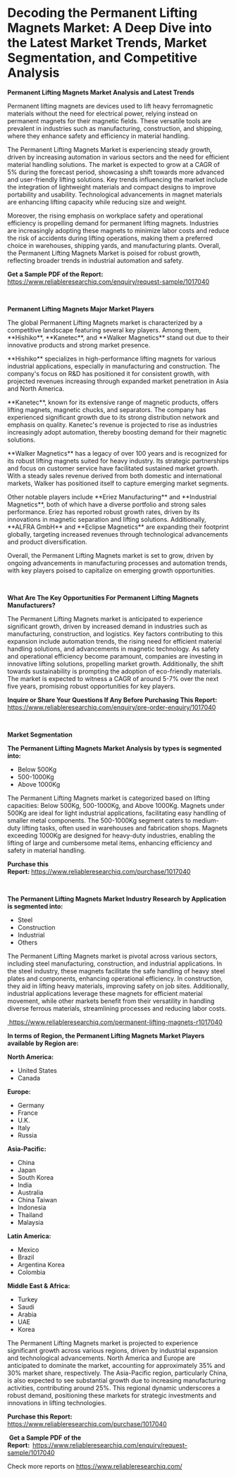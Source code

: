 <p><h1>Decoding the Permanent Lifting Magnets Market: A Deep Dive into the Latest Market Trends, Market Segmentation, and Competitive Analysis</h1></p><p><strong>Permanent Lifting Magnets Market Analysis and Latest Trends</strong></p>
<p><p>Permanent lifting magnets are devices used to lift heavy ferromagnetic materials without the need for electrical power, relying instead on permanent magnets for their magnetic fields. These versatile tools are prevalent in industries such as manufacturing, construction, and shipping, where they enhance safety and efficiency in material handling.</p><p>The Permanent Lifting Magnets Market is experiencing steady growth, driven by increasing automation in various sectors and the need for efficient material handling solutions. The market is expected to grow at a CAGR of 5% during the forecast period, showcasing a shift towards more advanced and user-friendly lifting solutions. Key trends influencing the market include the integration of lightweight materials and compact designs to improve portability and usability. Technological advancements in magnet materials are enhancing lifting capacity while reducing size and weight.</p><p>Moreover, the rising emphasis on workplace safety and operational efficiency is propelling demand for permanent lifting magnets. Industries are increasingly adopting these magnets to minimize labor costs and reduce the risk of accidents during lifting operations, making them a preferred choice in warehouses, shipping yards, and manufacturing plants. Overall, the Permanent Lifting Magnets Market is poised for robust growth, reflecting broader trends in industrial automation and safety.</p></p>
<p><strong>Get a Sample PDF of the Report:&nbsp;</strong> <a href="https://www.reliableresearchiq.com/enquiry/request-sample/1017040?utm_campaign=3381&utm_medium=2&utm_source=Github&utm_content=ia&utm_term=08042025&utm_id=permanent-lifting-magnets">https://www.reliableresearchiq.com/enquiry/request-sample/1017040</a></p>
<p>&nbsp;</p>
<p><strong>Permanent Lifting Magnets Major Market Players</strong></p>
<p><p>The global Permanent Lifting Magnets market is characterized by a competitive landscape featuring several key players. Among them, **Hishiko**, **Kanetec**, and **Walker Magnetics** stand out due to their innovative products and strong market presence.</p><p>**Hishiko** specializes in high-performance lifting magnets for various industrial applications, especially in manufacturing and construction. The company's focus on R&D has positioned it for consistent growth, with projected revenues increasing through expanded market penetration in Asia and North America.</p><p>**Kanetec**, known for its extensive range of magnetic products, offers lifting magnets, magnetic chucks, and separators. The company has experienced significant growth due to its strong distribution network and emphasis on quality. Kanetec's revenue is projected to rise as industries increasingly adopt automation, thereby boosting demand for their magnetic solutions.</p><p>**Walker Magnetics** has a legacy of over 100 years and is recognized for its robust lifting magnets suited for heavy industry. Its strategic partnerships and focus on customer service have facilitated sustained market growth. With a steady sales revenue derived from both domestic and international markets, Walker has positioned itself to capture emerging market segments.</p><p>Other notable players include **Eriez Manufacturing** and **Industrial Magnetics**, both of which have a diverse portfolio and strong sales performance. Eriez has reported robust growth rates, driven by its innovations in magnetic separation and lifting solutions. Additionally, **ALFRA GmbH** and **Eclipse Magnetics** are expanding their footprint globally, targeting increased revenues through technological advancements and product diversification.</p><p>Overall, the Permanent Lifting Magnets market is set to grow, driven by ongoing advancements in manufacturing processes and automation trends, with key players poised to capitalize on emerging growth opportunities.</p></p>
<p>&nbsp;</p>
<p><strong>What Are The Key Opportunities For Permanent Lifting Magnets Manufacturers?</strong></p>
<p><p>The Permanent Lifting Magnets market is anticipated to experience significant growth, driven by increased demand in industries such as manufacturing, construction, and logistics. Key factors contributing to this expansion include automation trends, the rising need for efficient material handling solutions, and advancements in magnetic technology. As safety and operational efficiency become paramount, companies are investing in innovative lifting solutions, propelling market growth. Additionally, the shift towards sustainability is prompting the adoption of eco-friendly materials. The market is expected to witness a CAGR of around 5-7% over the next five years, promising robust opportunities for key players.</p></p>
<p><strong>Inquire or Share Your Questions If Any Before Purchasing This Report:</strong> <a href="https://www.reliableresearchiq.com/enquiry/pre-order-enquiry/1017040?utm_campaign=3381&utm_medium=2&utm_source=Github&utm_content=ia&utm_term=08042025&utm_id=permanent-lifting-magnets">https://www.reliableresearchiq.com/enquiry/pre-order-enquiry/1017040</a></p>
<p>&nbsp;</p>
<p><strong>Market Segmentation</strong></p>
<p><strong>The Permanent Lifting Magnets Market Analysis by types is segmented into:</strong></p>
<p><ul><li>Below 500Kg</li><li>500-1000Kg</li><li>Above 1000Kg</li></ul></p>
<p><p>The Permanent Lifting Magnets market is categorized based on lifting capacities: Below 500Kg, 500-1000Kg, and Above 1000Kg. Magnets under 500Kg are ideal for light industrial applications, facilitating easy handling of smaller metal components. The 500-1000Kg segment caters to medium-duty lifting tasks, often used in warehouses and fabrication shops. Magnets exceeding 1000Kg are designed for heavy-duty industries, enabling the lifting of large and cumbersome metal items, enhancing efficiency and safety in material handling.</p></p>
<p><strong>Purchase this Report:&nbsp;</strong><a href="https://www.reliableresearchiq.com/purchase/1017040?utm_campaign=3381&utm_medium=2&utm_source=Github&utm_content=ia&utm_term=08042025&utm_id=permanent-lifting-magnets">https://www.reliableresearchiq.com/purchase/1017040</a></p>
<p>&nbsp;</p>
<p><strong>The Permanent Lifting Magnets Market Industry Research by Application is segmented into:</strong></p>
<p><ul><li>Steel</li><li>Construction</li><li>Industrial</li><li>Others</li></ul></p>
<p><p>The Permanent Lifting Magnets market is pivotal across various sectors, including steel manufacturing, construction, and industrial applications. In the steel industry, these magnets facilitate the safe handling of heavy steel plates and components, enhancing operational efficiency. In construction, they aid in lifting heavy materials, improving safety on job sites. Additionally, industrial applications leverage these magnets for efficient material movement, while other markets benefit from their versatility in handling diverse ferrous materials, streamlining processes and reducing labor costs.</p></p>
<p><a href="https://www.reliableresearchiq.com/permanent-lifting-magnets-r1017040?utm_campaign=3381&utm_medium=2&utm_source=Github&utm_content=ia&utm_term=08042025&utm_id=permanent-lifting-magnets">&nbsp;https://www.reliableresearchiq.com/permanent-lifting-magnets-r1017040</a></p>
<p><strong>In terms of Region, the Permanent Lifting Magnets Market Players available by Region are:</strong></p>
<p>
    <p> <strong> North America: </strong>
        <ul>
            <li>United States</li>
            <li>Canada</li>
        </ul>
        </p> 
    <p> <strong> Europe: </strong>
        <ul>
            <li>Germany</li>
            <li>France</li>
            <li>U.K.</li>
            <li>Italy</li>
            <li>Russia</li>
        </ul>
        </p> 
    <p> <strong> Asia-Pacific: </strong>
        <ul>
            <li>China</li>
            <li>Japan</li>
            <li>South Korea</li>
            <li>India</li>
            <li>Australia</li>
            <li>China Taiwan</li>
            <li>Indonesia</li>
            <li>Thailand</li>
            <li>Malaysia</li>
        </ul>
        </p> 
    <p> <strong> Latin America: </strong>
        <ul>
            <li>Mexico</li>
            <li>Brazil</li>
            <li>Argentina Korea</li>
            <li>Colombia</li>
        </ul>
        </p> 
    <p> <strong> Middle East & Africa: </strong>
        <ul>
            <li>Turkey</li>
            <li>Saudi</li>
            <li>Arabia</li>
            <li>UAE</li>
            <li>Korea</li>
        </ul>
    </p>
    </p>
<p><p>The Permanent Lifting Magnets market is projected to experience significant growth across various regions, driven by industrial expansion and technological advancements. North America and Europe are anticipated to dominate the market, accounting for approximately 35% and 30% market share, respectively. The Asia-Pacific region, particularly China, is also expected to see substantial growth due to increasing manufacturing activities, contributing around 25%. This regional dynamic underscores a robust demand, positioning these markets for strategic investments and innovations in lifting technologies.</p></p>
<p><strong>Purchase this Report: </strong><a href="https://www.reliableresearchiq.com/purchase/1017040?utm_campaign=3381&utm_medium=2&utm_source=Github&utm_content=ia&utm_term=08042025&utm_id=permanent-lifting-magnets">https://www.reliableresearchiq.com/purchase/1017040</a></p>
<p>&nbsp;<strong>Get a Sample PDF of the Report:&nbsp;&nbsp;</strong><a href="https://www.reliableresearchiq.com/enquiry/request-sample/1017040?utm_campaign=3381&utm_medium=2&utm_source=Github&utm_content=ia&utm_term=08042025&utm_id=permanent-lifting-magnets">https://www.reliableresearchiq.com/enquiry/request-sample/1017040</a></p>
<p><strong></strong></p>
<p>Check more reports on <a href="https://www.reliableresearchiq.com/?utm_campaign=3381&utm_medium=2&utm_source=Github&utm_content=ia&utm_term=08042025&utm_id=permanent-lifting-magnets">https://www.reliableresearchiq.com/</a></p>
